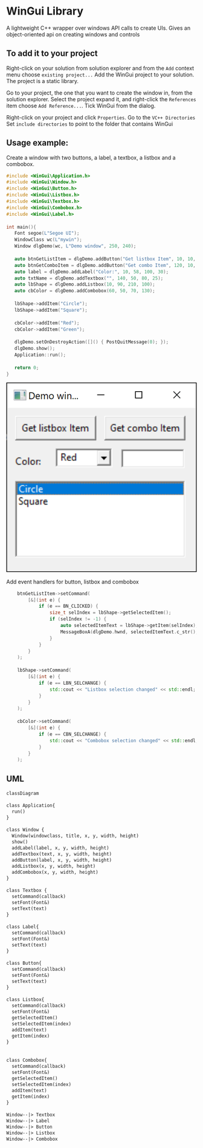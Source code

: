 
 # WinGui Library
 
 A lightweight C++ wrapper over windows API calls to create UIs.
 Gives an object-oriented api on creating windows and controls
 
## To add it to your project
Right-click on your solution from solution explorer and from the `Add` context menu choose `existing project...`
Add the WinGui project to your solution. The project is a static library.

Go to your project, the one that you want to create the window in, from the solution explorer.
Select the project expand it, and right-click the `References` item
choose `Add Reference...`. Tick WinGui from the dialog.

Right-click on your project and click `Properties`. Go to the `VC++ Directories`
Set `include directories` to point to the folder that contains WinGui

## Usage example:
Create a window with two buttons, a label, a textbox, a listbox and a combobox.
 ```cpp
#include <WinGui\Application.h>
#include <WinGui\Window.h>
#include <WinGui\Button.h>
#include <WinGui\Listbox.h>
#include <WinGui\Textbox.h>
#include <WinGui\Combobox.h>
#include <WinGui\Label.h>

int main(){
    Font segoe(L"Segoe UI");
    WindowClass wc(L"mywin");
    Window dlgDemo(wc, L"Demo window", 250, 240);

    auto btnGetListItem = dlgDemo.addButton("Get listbox Item", 10, 10, 100, 30);
    auto btnGetComboItem = dlgDemo.addButton("Get combo Item", 120, 10, 100, 30);
    auto label = dlgDemo.addLabel("Color:", 10, 58, 100, 30);
    auto txtName = dlgDemo.addTextbox("", 140, 50, 80, 25);
    auto lbShape = dlgDemo.addListbox(10, 90, 210, 100);
    auto cbColor = dlgDemo.addCombobox(60, 50, 70, 130);

    lbShape->addItem("Circle");
    lbShape->addItem("Square");

    cbColor->addItem("Red");
    cbColor->addItem("Green");
      
    dlgDemo.setOnDestroyAction([]() { PostQuitMessage(0); });
    dlgDemo.show();
    Application::run();
	
	return 0;
}
```
<img src="https://github.com/lefterise/WindowsGUICpp/blob/main/doc/screenshot1.png"></img>

Add event handlers for button, listbox and combobox

```cpp
    btnGetListItem->setCommand(
        [&](int e) {
            if (e == BN_CLICKED) {
                size_t selIndex = lbShape->getSelectedItem();
                if (selIndex != -1) {
                    auto selectedItemText = lbShape->getItem(selIndex);
                    MessageBoxA(dlgDemo.hwnd, selectedItemText.c_str(), "Information", MB_OK);
                }
            }
        }
    );
    
    lbShape->setCommand(
        [&](int e) {
            if (e == LBN_SELCHANGE) {
                std::cout << "Listbox selection changed" << std::endl;
            }
        }
    );

    cbColor->setCommand(
        [&](int e) {
            if (e == CBN_SELCHANGE) {
                std::cout << "Combobox selection changed" << std::endl;
            }
        }
    );
```

## UML

```mermaid 
classDiagram

class Application{
  run()
}

class Window {
  Window(windowclass, title, x, y, width, height)
  show()
  addLabel(label, x, y, width, height)
  addTextbox(text, x, y, width, height)
  addButton(label, x, y, width, height)
  addListbox(x, y, width, height)
  addCombobox(x, y, width, height)
}

class Textbox {
  setCommand(callback)
  setFont(Font&)
  setText(text)
}

class Label{
  setCommand(callback)
  setFont(Font&)
  setText(text)
}

class Button{
  setCommand(callback)
  setFont(Font&)
  setText(text)
}

class Listbox{
  setCommand(callback)
  setFont(Font&)
  getSelectedItem()
  setSelectedItem(index)  
  addItem(text)
  getItem(index)
}


class Combobox{
  setCommand(callback)
  setFont(Font&)
  getSelectedItem()
  setSelectedItem(index)
  addItem(text)
  getItem(index)
}

Window--|> Textbox
Window--|> Label
Window--|> Button
Window--|> Listbox
Window--|> Combobox
```
```

